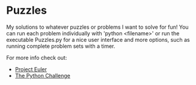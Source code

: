 Puzzles
=======

My solutions to whatever puzzles or problems I want to solve for fun!
You can run each problem individually with 'python &lt;filename&gt;' or 
run the executable Puzzles.py for a nice user interface and more 
options, such as running complete problem sets with a timer.

For more info check out:
* [Project Euler](http://projecteuler.net)
* [The Python Challenge](http://www.pythonchallenge.com)
